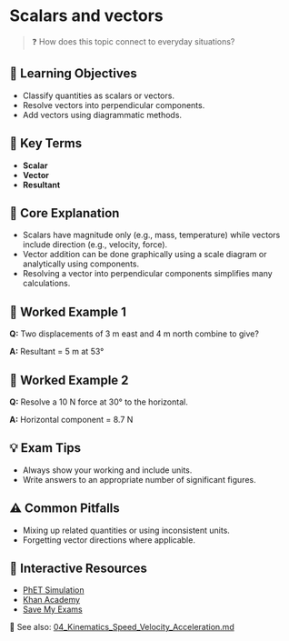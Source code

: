 # Scalars and vectors

> ❓ How does this topic connect to everyday situations?

<!--
Gamma Metadata:
Course: IGCSE Physics Year 10
Topic: Scalars and vectors
-->

## 🎯 Learning Objectives
- Classify quantities as scalars or vectors.
- Resolve vectors into perpendicular components.
- Add vectors using diagrammatic methods.

## 🔑 Key Terms
- **Scalar**
- **Vector**
- **Resultant**

## 📘 Core Explanation
- Scalars have magnitude only (e.g., mass, temperature) while vectors include direction (e.g., velocity, force).
- Vector addition can be done graphically using a scale diagram or analytically using components.
- Resolving a vector into perpendicular components simplifies many calculations.

## 🧮 Worked Example 1
**Q:** Two displacements of 3 m east and 4 m north combine to give?

**A:** Resultant = 5 m at 53°

## 🧮 Worked Example 2
**Q:** Resolve a 10 N force at 30° to the horizontal.

**A:** Horizontal component = 8.7 N

## 💡 Exam Tips
- Always show your working and include units.
- Write answers to an appropriate number of significant figures.

## ⚠️ Common Pitfalls
- Mixing up related quantities or using inconsistent units.
- Forgetting vector directions where applicable.

## 🔗 Interactive Resources
- [PhET Simulation](https://phet.colorado.edu/)
- [Khan Academy](https://www.khanacademy.org/science/physics)
- [Save My Exams](https://www.savemyexams.co.uk/)

📎 See also: [04_Kinematics_Speed_Velocity_Acceleration.md](04_Kinematics_Speed_Velocity_Acceleration.md)
